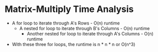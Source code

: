 # Matrix-Multiply Time Analysis
- A for loop to iterate through A's Rows - O(n) runtime
  - A nested for loop to iterate through B's Columns - O(n) runtime
    - Another nested for loop to iterate through A's Columns - O(n) runtime
- With these three for loops, the runtime is n * n * n or O(n^3) 
